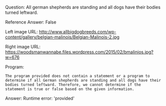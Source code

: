 Question: All german shepherds are standing and all dogs have their bodies turned leftward.

Reference Answer: False

Left image URL: http://www.allbigdogbreeds.com/wp-content/gallery/belgian-malinois/Belgian-Malinois-2.jpg

Right image URL: https://woodsmanwannabe.files.wordpress.com/2015/02/bmalinios.jpg?w=676

Program:

```
The program provided does not contain a statement or a program to determine if all German shepherds are standing and all dogs have their bodies turned leftward. Therefore, we cannot determine if the statement is true or false based on the given information.
```
Answer: Runtime error: 'provided'

